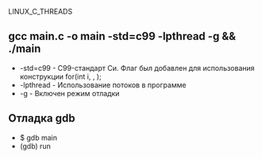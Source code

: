 LINUX_C_THREADS

<h2>gcc main.c -o main -std=c99 -lpthread -g && ./main</h2>
<ul>
	<li>-std=c99 - C99-стандарт Си. Флаг был добавлен для использования конструкции for(int i, , );</li>
	<li>-lpthread - Использование потоков в программе</li>
	<li>-g - Включен режим отладки </li>
</ul>

<h2>Отладка gdb</h2>
<ul>
	<li>$ gdb main</li>
	<li>(gdb) run</li>
</ul>
